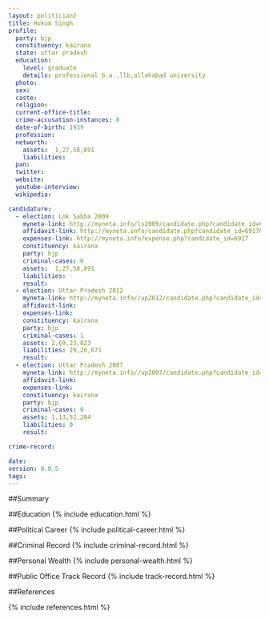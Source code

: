 ```yaml
---
layout: politician2
title: Hukum Singh
profile: 
  party: bjp
  constituency: kairana
  state: uttar pradesh
  education: 
    level: graduate
    details: professional b.a.,llb,allahabad university
  photo: 
  sex: 
  caste: 
  religion: 
  current-office-title: 
  crime-accusation-instances: 0
  date-of-birth: 1939
  profession: 
  networth: 
    assets:  1,27,58,891
    liabilities: 
  pan: 
  twitter: 
  website: 
  youtube-interview: 
  wikipedia: 

candidature: 
  - election: Lok Sabha 2009
    myneta-link: http://myneta.info/ls2009/candidate.php?candidate_id=6917
    affidavit-link: http://myneta.info/candidate.php?candidate_id=6917&scan=original
    expenses-link: http://myneta.info/expense.php?candidate_id=6917
    constituency: kairana 
    party: bjp
    criminal-cases: 0
    assets:  1,27,58,891
    liabilities: 
    result:  
  - election: Uttar Pradesh 2012
    myneta-link: http://myneta.info//up2012/candidate.php?candidate_id=1878
    affidavit-link: 
    expenses-link: 
    constituency: kairana 
    party: bjp
    criminal-cases: 1
    assets: 2,69,23,823
    liabilities: 29,26,671
    result:  
  - election: Uttar Pradesh 2007
    myneta-link: http://myneta.info//up2007/candidate.php?candidate_id=777
    affidavit-link: 
    expenses-link: 
    constituency: kairana 
    party: bjp
    criminal-cases: 0
    assets: 1,13,52,284
    liabilities: 0
    result:  

crime-record: 

date: 
version: 0.0.5
tags: 
---
```

##Summary


##Education
{% include education.html %}


##Political Career
{% include political-career.html %}


##Criminal Record
{% include criminal-record.html %}


##Personal Wealth
{% include personal-wealth.html %}


##Public Office Track Record
{% include track-record.html %}


##References


{% include references.html %}